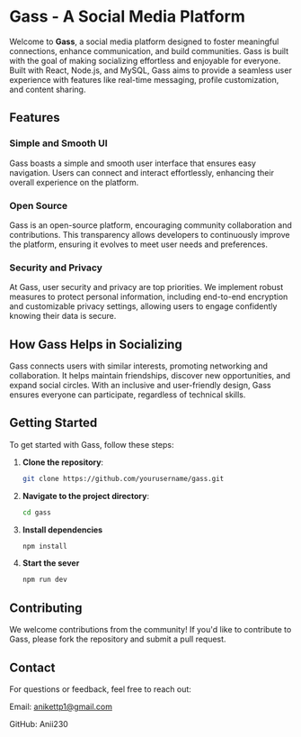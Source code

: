 # Gass - A Social Media Platform

Welcome to **Gass**, a social media platform designed to foster meaningful connections, enhance communication, and build communities. Gass is built with the goal of making socializing effortless and enjoyable for everyone. Built with React, Node.js, and MySQL, Gass aims to provide a seamless user experience with features like real-time messaging, profile customization, and content sharing.


## Features

### Simple and Smooth UI
Gass boasts a simple and smooth user interface that ensures easy navigation. Users can connect and interact effortlessly, enhancing their overall experience on the platform.

### Open Source
Gass is an open-source platform, encouraging community collaboration and contributions. This transparency allows developers to continuously improve the platform, ensuring it evolves to meet user needs and preferences.

### Security and Privacy
At Gass, user security and privacy are top priorities. We implement robust measures to protect personal information, including end-to-end encryption and customizable privacy settings, allowing users to engage confidently knowing their data is secure.

## How Gass Helps in Socializing
Gass connects users with similar interests, promoting networking and collaboration. It helps maintain friendships, discover new opportunities, and expand social circles. With an inclusive and user-friendly design, Gass ensures everyone can participate, regardless of technical skills.

## Getting Started
To get started with Gass, follow these steps:

1. **Clone the repository**:
   ```bash
   git clone https://github.com/yourusername/gass.git
   ```
2. **Navigate to the project directory**:
   ```bash
   cd gass
   ```
3. **Install dependencies**
    ```bash
    npm install
    ```
4. **Start the sever**
    ```bash
    npm run dev
    ```

## Contributing
We welcome contributions from the community! If you'd like to contribute to Gass, please fork the repository and submit a pull request.

## Contact
For questions or feedback, feel free to reach out:

Email: anikettp1@gmail.com

GitHub: Anii230
